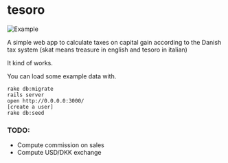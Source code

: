tesoro
======

![Example](http://f.cl.ly/items/432K1S3W3H0H2k1z3m31/Screen%20Shot%202014-12-16%20at%2000.59.39.png)

A simple web app to calculate taxes on capital gain according to the Danish tax system (skat means treasure in english and tesoro in italian)

It kind of works.

You can load some example data with.

```
rake db:migrate
rails server
open http://0.0.0.0:3000/
[create a user]
rake db:seed
```

### TODO:
- Compute commission on sales
- Compute USD/DKK exchange
